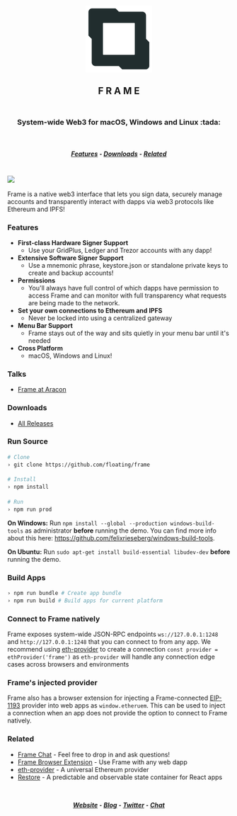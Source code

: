 <h2 align="center">
  <br>
  <img src="/asset/png/FrameLogo512.png?raw=true" alt="Frame" width="150" />
  <br>
  <br>
  F R A M E
  <br>
  <br>
</h2>
<h3 align="center">System-wide Web3 for macOS, Windows and Linux :tada:</h3>
<br>
<h5 align="center">
  <a href="#features">Features</a> ⁃
  <a href="#downloads">Downloads</a> ⁃
  <a href="#related">Related</a>
</h5>
<br>

<img src="/asset/png/FrameExample0-3-4.png?raw=true" />

Frame is a native web3 interface that lets you sign data, securely manage accounts and transparently interact with dapps via web3 protocols like Ethereum and IPFS!

### Features
- **First-class Hardware Signer Support**
  - Use your GridPlus, Ledger and Trezor accounts with any dapp!
- **Extensive Software Signer Support**
  - Use a mnemonic phrase, keystore.json or standalone private keys to create and backup accounts!
- **Permissions**
  - You'll always have full control of which dapps have permission to access Frame and can monitor with full transparency what requests are being made to the network.
- **Set your own connections to Ethereum and IPFS**
  - Never be locked into using a centralized gateway
- **Menu Bar Support**
  - Frame stays out of the way and sits quietly in your menu bar until it's needed
- **Cross Platform**
  - macOS, Windows and Linux!

### Talks
  - [Frame at Aracon](https://www.youtube.com/watch?v=wlZWLiy2GD0)

### Downloads
  - [All Releases](https://github.com/floating/frame/releases)

### Run Source
```bash
# Clone
› git clone https://github.com/floating/frame

# Install
› npm install

# Run
› npm run prod
```

**On Windows:** Run `npm install --global --production windows-build-tools` as administrator **before** running the demo. You can find more info about this here: https://github.com/felixrieseberg/windows-build-tools.

**On Ubuntu:** Run `sudo apt-get install build-essential libudev-dev` **before** running the demo.

### Build Apps
  ```bash
  › npm run bundle # Create app bundle
  › npm run build # Build apps for current platform
  ```
  
### Connect to Frame natively

Frame exposes system-wide JSON-RPC endpoints `ws://127.0.0.1:1248` and `http://127.0.0.1:1248` that you can connect to from any app. We recommend using [eth-provider](https://github.com/floating/eth-provider) to create a connection `const provider = ethProvider('frame')` as `eth-provider` will handle any connection edge cases across browsers and environments

### Frame's injected provider

Frame also has a browser extension for injecting a Frame-connected [EIP-1193](https://github.com/ethereum/EIPs/blob/master/EIPS/eip-1193.md) provider into web apps as `window.etheruem`. This can be used to inject a connection when an app does not provide the option to connect to Frame natively.

### Related
  - [Frame Chat](https://discord.gg/UH7NGqY) - Feel free to drop in and ask questions!
  - [Frame Browser Extension](https://github.com/floating/frame-extension) - Use Frame with any web dapp
  - [eth-provider](https://github.com/floating/eth-provider) - A universal Ethereum provider
  - [Restore](https://github.com/floating/restore) - A predictable and observable state container for React apps

<h2>
  <h5 align="center">
    <br>
    <a href="https://frame.sh">Website</a> ⁃
    <a href="https://medium.com/@framehq">Blog</a> ⁃
    <a href="https://twitter.com/0xFrame">Twitter</a> ⁃
    <a href="https://discord.gg/UH7NGqY">Chat</a>
  </h5>
</h2>
